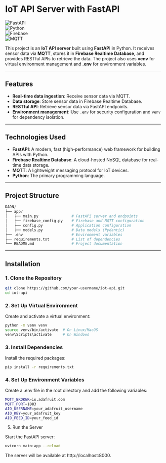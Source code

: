 # **IoT API Server with FastAPI**

![FastAPI](https://img.shields.io/badge/FastAPI-005571?style=for-the-badge&logo=fastapi)  
![Python](https://img.shields.io/badge/Python-3776AB?style=for-the-badge&logo=python&logoColor=white)  
![Firebase](https://img.shields.io/badge/Firebase-FFCA28?style=for-the-badge&logo=firebase&logoColor=black)  
![MQTT](https://img.shields.io/badge/MQTT-660066?style=for-the-badge&logo=mqtt&logoColor=white)

This project is an **IoT API server** built using **FastAPI** in Python. It receives sensor data via **MQTT**, stores it in **Firebase Realtime Database**, and provides RESTful APIs to retrieve the data. The project also uses **venv** for virtual environment management and **.env** for environment variables.

---

## **Features**

- **Real-time data ingestion**: Receive sensor data via MQTT.
- **Data storage**: Store sensor data in Firebase Realtime Database.
- **RESTful API**: Retrieve sensor data via FastAPI endpoints.
- **Environment management**: Use `.env` for security configuration and `venv` for dependency isolation.

---

## **Technologies Used**

- **FastAPI**: A modern, fast (high-performance) web framework for building APIs with Python.
- **Firebase Realtime Database**: A cloud-hosted NoSQL database for real-time data storage.
- **MQTT**: A lightweight messaging protocol for IoT devices.
- **Python**: The primary programming language.

---

## **Project Structure**
```py
DADN/
├── app/
│   ├── main.py               # FastAPI server and endpoints
│   ├── firebase_config.py    # Firebase and MQTT configuration
│   ├── config.py             # Application configuration
│   ├── models.py             # Data models (Pydantic)
├── .env                      # Environment variables
├── requirements.txt          # List of dependencies
└── README.md                 # Project documentation

```

---

## **Installation**

### **1. Clone the Repository**
```sh
git clone https://github.com/your-username/iot-api.git
cd iot-api
```

### **2. Set Up Virtual Environment**

Create and activate a virtual environment:
```sh
python -m venv venv
source venv/bin/activate  # On Linux/MacOS
venv\Scripts\activate     # On Windows
```

### **3. Install Dependencies**

Install the required packages:
```sh
pip install -r requirements.txt
```

### **4. Set Up Environment Variables**

Create a .env file in the root directory and add the following variables:
```sh
MQTT_BROKER=io.adafruit.com
MQTT_PORT=1883
AIO_USERNAME=your_adafruit_username
AIO_KEY=your_adafruit_key
AIO_FEED_ID=your_feed_id
```
5. Run the Server

Start the FastAPI server:
```sh
uvicorn main:app --reload
```
The server will be available at http://localhost:8000.
